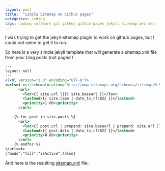 ```yaml
---
layout: post
title:  "Simple Sitemap on Github pages"
categories: coding
tags: coding software git github github-pages jekyll sitemap web seo
---
```


I was trying to get the jekyll-sitemap plugin to work on github pages, but I could not seem to get it to run.

So here is a very simple jekyll template that will generate a sitemap.xml file from your blog posts (not pages!)

```xml
---
layout: null
---
<?xml version="1.0" encoding="UTF-8"?>
<urlset xsi:schemaLocation="http://www.sitemaps.org/schemas/sitemap/0.9 http://www.sitemaps.org/schemas/sitemap/0.9/sitemap.xsd" xmlns:xsi="http://www.w3.org/2001/XMLSchema-instance" xmlns="http://www.sitemaps.org/schemas/sitemap/0.9">
      <url>
        <loc>{{ site.url }}{{ site.baseurl }}</loc>
        <lastmod>{{ site.time | date_to_rfc822 }}</lastmod>
        <priority>1.00</priority>
      </url>
    
    {% for post in site.posts %}
      <url>
        <loc>{{ post.url | prepend: site.baseurl | prepend: site.url }}</loc>
        <lastmod>{{ post.date | date_to_rfc822 }}</lastmod>
        <priority>0.80</priority>
      </url>
    {% endfor %}
</urlset>
{"mode":"full","isActive":false}
```

And here is the resulting [sitemap.xml](/sitemap.xml) file.
